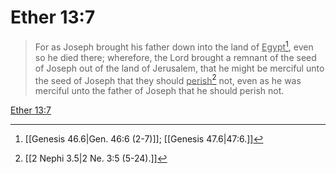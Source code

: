 # Ether 13:7

> For as Joseph brought his father down into the land of <u>Egypt</u>[^a], even so he died there; wherefore, the Lord brought a remnant of the seed of Joseph out of the land of Jerusalem, that he might be merciful unto the seed of Joseph that they should <u>perish</u>[^b] not, even as he was merciful unto the father of Joseph that he should perish not.

[Ether 13:7](https://www.churchofjesuschrist.org/study/scriptures/bofm/ether/13?lang=eng&id=p7#p7)


[^a]: [[Genesis 46.6|Gen. 46:6 (2-7)]]; [[Genesis 47.6|47:6.]]
[^b]: [[2 Nephi 3.5|2 Ne. 3:5 (5-24).]]
